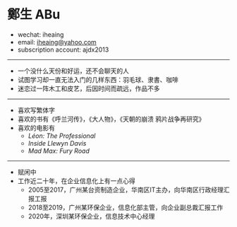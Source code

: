 # 鄭生 ABu

 - wechat: iheaing
 - email: iheaing@yahoo.com
 - subscription account: ajdx2013

 ***

 - 一个没什么天份和好运，还不会聊天的人
 - 试图学习却一直无法入门的几样东西：羽毛球、隶書、咖啡
 - 迷恋过一阵木工和皮艺，后因时间而疏远，作品不多

 ***
 - 喜欢写繁体字
 - 喜欢的书有《呼兰河传》，《大人物》，《天朝的崩溃 鸦片战争再研究》
 - 喜欢的电影有
   - *Léon: The Professional*
   - *Inside Llewyn Davis*
   - *Mad Max: Fury Road*

 ***
 - 赋闲中
 - 工作近二十年，在企业信息化上有一点心得
   - 2005至2017，广州某台资制造企业，华南区IT主办，向华南区行政经理汇报工报
   - 2018至2019，广州某环保企业，信息化部主管，向企业副总裁汇报工作
   - 2020年，深圳某环保企业，信息技术中心经理
